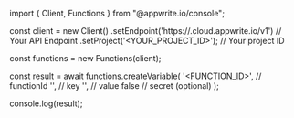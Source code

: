 import { Client, Functions } from "@appwrite.io/console";

const client = new Client()
    .setEndpoint('https://<REGION>.cloud.appwrite.io/v1') // Your API Endpoint
    .setProject('<YOUR_PROJECT_ID>'); // Your project ID

const functions = new Functions(client);

const result = await functions.createVariable(
    '<FUNCTION_ID>', // functionId
    '<KEY>', // key
    '<VALUE>', // value
    false // secret (optional)
);

console.log(result);
